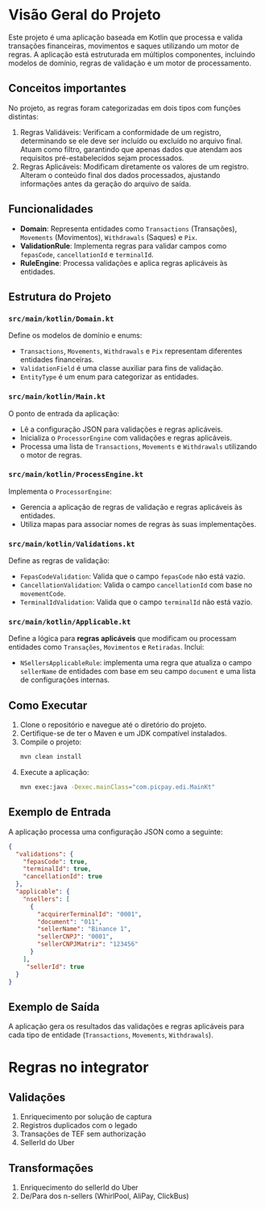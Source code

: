 # Visão Geral do Projeto

Este projeto é uma aplicação baseada em Kotlin que processa e valida transações financeiras, movimentos e saques utilizando um motor de regras. A aplicação está estruturada em múltiplos componentes, incluindo modelos de domínio, regras de validação e um motor de processamento.

## Conceitos importantes

No projeto, as regras foram categorizadas em dois tipos com funções distintas:

1. Regras Validáveis: Verificam a conformidade de um registro, determinando se ele deve ser incluído ou excluído no arquivo final. Atuam como filtro, garantindo que apenas dados que atendam aos requisitos pré-estabelecidos sejam processados.
2. Regras Aplicáveis: Modificam diretamente os valores de um registro. Alteram o conteúdo final dos dados processados, ajustando informações antes da geração do arquivo de saída.

## Funcionalidades

- **Domain**: Representa entidades como `Transactions` (Transações), `Movements` (Movimentos), `Withdrawals` (Saques) e `Pix`.
- **ValidationRule**: Implementa regras para validar campos como `fepasCode`, `cancellationId` e `terminalId`.
- **RuleEngine**: Processa validações e aplica regras aplicáveis às entidades.

## Estrutura do Projeto

### `src/main/kotlin/Domain.kt`
Define os modelos de domínio e enums:

- `Transactions`, `Movements`, `Withdrawals` e `Pix` representam diferentes entidades financeiras.
- `ValidationField` é uma classe auxiliar para fins de validação.
- `EntityType` é um enum para categorizar as entidades.

### `src/main/kotlin/Main.kt`
O ponto de entrada da aplicação:

- Lê a configuração JSON para validações e regras aplicáveis.
- Inicializa o `ProcessorEngine` com validações e regras aplicáveis.
- Processa uma lista de `Transactions`, `Movements` e `Withdrawals` utilizando o motor de regras.

### `src/main/kotlin/ProcessEngine.kt`
Implementa o `ProcessorEngine`:
- Gerencia a aplicação de regras de validação e regras aplicáveis às entidades.
- Utiliza mapas para associar nomes de regras às suas implementações.

### `src/main/kotlin/Validations.kt`
Define as regras de validação:

- `FepasCodeValidation`: Valida que o campo `fepasCode` não está vazio.
- `CancellationValidation`: Valida o campo `cancellationId` com base no `movementCode`.
- `TerminalIdValidation`: Valida que o campo `terminalId` não está vazio.

### `src/main/kotlin/Applicable.kt`
Define a lógica para **regras aplicáveis** que modificam ou processam entidades como `Transações`, `Movimentos` e `Retiradas`. Inclui:

- `NSellersApplicableRule`: implementa uma regra que atualiza o campo `sellerName` de entidades com base em seu campo `document` e uma lista de configurações internas.

## Como Executar

1. Clone o repositório e navegue até o diretório do projeto.
2. Certifique-se de ter o Maven e um JDK compatível instalados.
3. Compile o projeto:
   ```bash
   mvn clean install
   ```
4. Execute a aplicação:
   ```bash
   mvn exec:java -Dexec.mainClass="com.picpay.edi.MainKt"
   ```

## Exemplo de Entrada

A aplicação processa uma configuração JSON como a seguinte:
```json
{
  "validations": {
    "fepasCode": true,
    "terminalId": true,
    "cancellationId": true
  },
  "applicable": {
    "nsellers": [
      {
        "acquirerTerminalId": "0001",
        "document": "011",
        "sellerName": "Binance 1",
        "sellerCNPJ": "0001",
        "sellerCNPJMatriz": "123456"
      }
    ],
     "sellerId": true
  }
}
```

## Exemplo de Saída

A aplicação gera os resultados das validações e regras aplicáveis para cada tipo de entidade (`Transactions`, `Movements`, `Withdrawals`).

# Regras no integrator

## Validações

1. Enriquecimento por solução de captura
2. Registros duplicados com o legado
3. Transações de TEF sem authorização
4. SellerId do Uber

## Transformações

1. Enriquecimento do sellerId do Uber
2. De/Para dos n-sellers (WhirlPool, AliPay, ClickBus)

